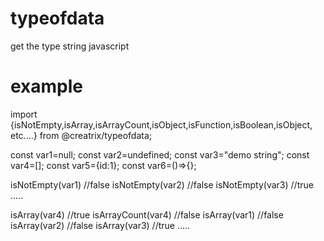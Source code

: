 # typeofdata
get the type string javascript


# example
import {isNotEmpty,isArray,isArrayCount,isObject,isFunction,isBoolean,isObject, etc....} from @creatrix/typeofdata;

const var1=null;
const var2=undefined; 
const var3="demo string";
const var4=[];
const var5={id:1};
const var6=()=>{};

isNotEmpty(var1) //false
isNotEmpty(var2) //false
isNotEmpty(var3) //true
.....

isArray(var4) //true
isArrayCount(var4) //false
isArray(var1) //false
isArray(var2) //false
isArray(var3) //true
.....
